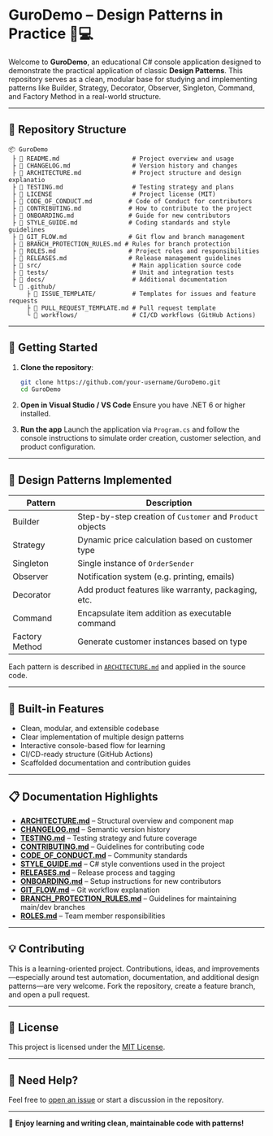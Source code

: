 # GuroDemo – Design Patterns in Practice 🧠💻

Welcome to **GuroDemo**, an educational C# console application designed to demonstrate the practical application of classic **Design Patterns**.
This repository serves as a clean, modular base for studying and implementing patterns like Builder, Strategy, Decorator, Observer, Singleton, Command, and Factory Method in a real-world structure.

---

## 📂 Repository Structure

```
📦 GuroDemo
 ├ 📜 README.md                    # Project overview and usage
 ├ 📜 CHANGELOG.md                 # Version history and changes
 ├ 📜 ARCHITECTURE.md              # Project structure and design explanatio
 ├ 📜 TESTING.md                   # Testing strategy and plans
 ├ 📜 LICENSE                      # Project license (MIT)
 ├ 📜 CODE_OF_CONDUCT.md          # Code of Conduct for contributors
 ├ 📜 CONTRIBUTING.md             # How to contribute to the project
 ├ 📜 ONBOARDING.md               # Guide for new contributors
 ├ 📜 STYLE_GUIDE.md              # Coding standards and style guidelines
 ├ 📜 GIT_FLOW.md                 # Git flow and branch management
 ├ 📜 BRANCH_PROTECTION_RULES.md # Rules for branch protection
 ├ 📜 ROLES.md                    # Project roles and responsibilities
 ├ 📜 RELEASES.md                 # Release management guidelines
 ├ 📂 src/                         # Main application source code
 ├ 📂 tests/                       # Unit and integration tests
 ├ 📂 docs/                        # Additional documentation
 └ 📂 .github/
     ├ 📂 ISSUE_TEMPLATE/          # Templates for issues and feature requests
     ├ 📜 PULL_REQUEST_TEMPLATE.md # Pull request template
     └ 📂 workflows/               # CI/CD workflows (GitHub Actions)
```

---

## 🚀 Getting Started

1. **Clone the repository**:

   ```bash
   git clone https://github.com/your-username/GuroDemo.git
   cd GuroDemo
   ```

2. **Open in Visual Studio / VS Code**
   Ensure you have .NET 6 or higher installed.

3. **Run the app**
   Launch the application via `Program.cs` and follow the console instructions to simulate order creation, customer selection, and product configuration.

---

## 🧩 Design Patterns Implemented

| Pattern        | Description                                               |
| -------------- | --------------------------------------------------------- |
| Builder        | Step-by-step creation of `Customer` and `Product` objects |
| Strategy       | Dynamic price calculation based on customer type          |
| Singleton      | Single instance of `OrderSender`                          |
| Observer       | Notification system (e.g. printing, emails)               |
| Decorator      | Add product features like warranty, packaging, etc.       |
| Command        | Encapsulate item addition as executable command           |
| Factory Method | Generate customer instances based on type                 |

Each pattern is described in [`ARCHITECTURE.md`](ARCHITECTURE.md) and applied in the source code.

---

## 💠 Built-in Features

* Clean, modular, and extensible codebase
* Clear implementation of multiple design patterns
* Interactive console-based flow for learning
* CI/CD-ready structure (GitHub Actions)
* Scaffolded documentation and contribution guides

---

## 📋 Documentation Highlights

* **[ARCHITECTURE.md](ARCHITECTURE.md)** – Structural overview and component map
* **[CHANGELOG.md](CHANGELOG.md)** – Semantic version history
* **[TESTING.md](TESTING.md)** – Testing strategy and future coverage
* **[CONTRIBUTING.md](CONTRIBUTING.md)** – Guidelines for contributing code
* **[CODE\_OF\_CONDUCT.md](CODE_OF_CONDUCT.md)** – Community standards
* **[STYLE\_GUIDE.md](STYLE_GUIDE.md)** – C# style conventions used in the project
* **[RELEASES.md](RELEASES.md)** – Release process and tagging
* **[ONBOARDING.md](ONBOARDING.md)** – Setup instructions for new contributors
* **[GIT\_FLOW.md](GIT_FLOW.md)** – Git workflow explanation
* **[BRANCH\_PROTECTION\_RULES.md](BRANCH_PROTECTION_RULES.md)** – Guidelines for maintaining main/dev branches
* **[ROLES.md](ROLES.md)** – Team member responsibilities

---

## 💡 Contributing

This is a learning-oriented project. Contributions, ideas, and improvements—especially around test automation, documentation, and additional design patterns—are very welcome.
Fork the repository, create a feature branch, and open a pull request.

---

## 🤝 License

This project is licensed under the [MIT License](LICENSE).

---

## 🙋 Need Help?

Feel free to [open an issue](https://github.com/your-username/GuroDemo/issues) or start a discussion in the repository.

---

🚀 **Enjoy learning and writing clean, maintainable code with patterns!**

